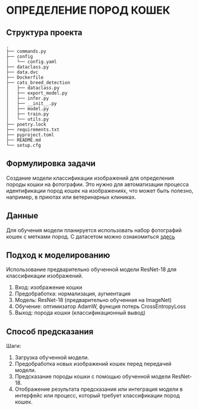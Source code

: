 # ОПРЕДЕЛЕНИЕ ПОРОД КОШЕК
## Структура проекта

```
.
├── commands.py
├── config
│   └── config.yaml
├── dataclass.py
├── data.dvc
├── Dockerfile
├── cats_breed_detection
│   ├── dataclass.py
│   ├── export_model.py
│   ├── infer.py
│   ├── __init__.py
│   ├── model.py
│   ├── train.py
│   └── utils.py
├── poetry.lock
├── requirements.txt
├── pyproject.toml
├── README.md
└── setup.cfg
```
## Формулировка задачи
Создание модели классификации изображений для определения породы кошки на фотографии. Это нужно для автоматизации процесса идентификации пород кошек на изображениях, что может быть полезно, например, в приютах или ветеринарных клиниках.

## Данные
Для обучения модели планируется использовать набор фотографий кошек с метками пород. 
С датасетом можно ознакомиться [здесь](https://www.kaggle.com/datasets/ma7555/cat-breeds-dataset)


## Подход к моделированию
Использование предварительно обученной модели ResNet-18 для классификации изображений. 
1. Вход: изображение кошки
2. Предобработка: нормализация, аугментация
3. Модель: ResNet-18 (предварительно обученная на ImageNet)
4. Обучение: оптимизатор AdamW, функция потерь CrossEntropyLoss
5. Выход: порода кошки (классификационный вывод)

## Способ предсказания
Шаги:
1. Загрузка обученной модели.
2. Предобработка новых изображений кошек перед передачей модели.
3. Предсказание породы кошки с помощью обученной модели ResNet-18.
4. Отображение результата предсказания или интеграция модели в интерфейс или процесс, который требует классификации пород кошек.
